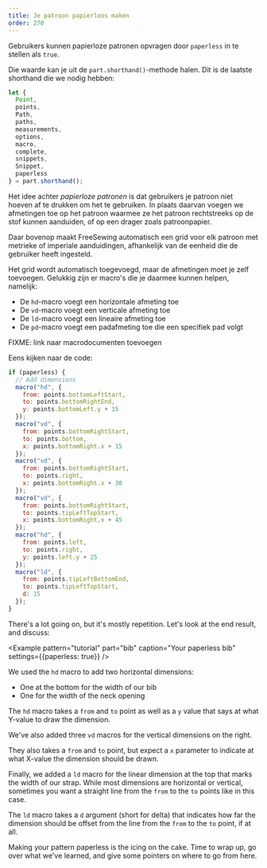 ```yaml
---
title: Je patroon papierloos maken
order: 270
---
```


Gebruikers kunnen papierloze patronen opvragen door `paperless` in te stellen als `true`.

Die waarde kan je uit de `part.shorthand()`-methode halen. Dit is de laatste shorthand die we nodig hebben:

```js
let {
  Point,
  points,
  Path,
  paths,
  measurements,
  options,
  macro,
  complete,
  snippets,
  Snippet,
  paperless
} = part.shorthand();
```

Het idee achter *papierloze patronen* is dat gebruikers je patroon niet hoeven af te drukken om het te gebruiken. In plaats daarvan voegen we afmetingen toe op het patroon waarmee ze het patroon rechtstreeks op de stof kunnen aanduiden, of op een drager zoals patroonpapier.

Daar bovenop maakt FreeSewing automatisch een grid voor elk patroon met metrieke of imperiale aanduidingen, afhankelijk van de eenheid die de gebruiker heeft ingesteld.

Het grid wordt automatisch toegevoegd, maar de afmetingen moet je zelf toevoegen. Gelukkig zijn er macro's die je daarmee kunnen helpen, namelijk:

- De `hd`-macro voegt een horizontale afmeting toe
- De `vd`-macro voegt een verticale afmeting toe
- De `ld`-macro voegt een lineaire afmeting toe
- De `pd`-macro voegt een padafmeting toe die een specifiek pad volgt

<Warning>

FIXME: link naar macrodocumenten toevoegen

</Warning>

Eens kijken naar de code:

```js
if (paperless) {
  // Add dimensions
  macro("hd", {
    from: points.bottomLeftStart,
    to: points.bottomRightEnd,
    y: points.bottomLeft.y + 15
  });
  macro("vd", {
    from: points.bottomRightStart,
    to: points.bottom,
    x: points.bottomRight.x + 15
  });
  macro("vd", {
    from: points.bottomRightStart,
    to: points.right,
    x: points.bottomRight.x + 30
  });
  macro("vd", {
    from: points.bottomRightStart,
    to: points.tipLeftTopStart,
    x: points.bottomRight.x + 45
  });
  macro("hd", {
    from: points.left,
    to: points.right,
    y: points.left.y + 25
  });
  macro("ld", {
    from: points.tipLeftBottomEnd,
    to: points.tipLeftTopStart,
    d: 15
  });
}
```

There's a lot going on, but it's mostly repetition. Let's look at the end result, and discuss:

<Example pattern="tutorial" part="bib" caption="Your paperless bib" settings={{paperless: true}} />

We used the `hd` macro to add two horizontal dimensions:

- One at the bottom for the width of our bib
- One for the width of the neck opening

The `hd` macro takes a `from` and `to` point as well as a `y` value that says at what Y-value to draw the dimension.

We've also added three `vd` macros for the vertical dimensions on the right.

They also takes a `from` and `to` point, but expect a `x` parameter to indicate at what X-value the dimension should be drawn.

Finally, we added a `ld` macro for the linear dimension at the top that marks the width of our strap. While most dimensions are horizontal or vertical, sometimes you want a straight line from the `from` to the `to` points like in this case.

The `ld` macro takes a `d` argument (short for delta) that indicates how far the dimension should be offset from the line from the `from` to the `to` point, if at all.

Making your pattern paperless is the icing on the cake. Time to wrap up, go over what we've learned, and give some pointers on where to go from here.